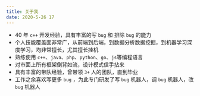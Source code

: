 ```yaml
---
title: 关于我
date: 2020-5-26 17
---
```


* 40 年 `c++` 开发经验，具有丰富的写 `bug` 和 排除 `bug` 的能力
* 个人技能覆盖面非常广，从前端到后端，到数据分析数据挖掘，到机器学习深度学习，均非常擅长，尤其擅长挂机
* 熟练使用 `c++`、`java`、`php`、`python`、`go`、`js`等编程语言
* 对市面上所有框架倒背如流，设计模式信手拈来
* 具有丰富的带队经验，曾带领 `3+` 人的团队，直到毕业
* 工作之余喜欢写更多 `bug` ，为此专门研发了写 `bug` 机器人，调 `bug` 机器人，改 `bug` 机器人
